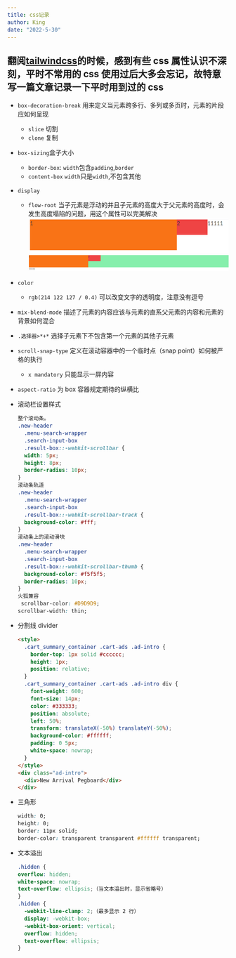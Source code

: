 ```yaml
---
title: css记录
author: King
date: "2022-5-30"
---
```


## 翻阅[tailwindcss](https://tailwindcss.com/)的时候，感到有些 css 属性认识不深刻，平时不常用的 css 使用过后大多会忘记，故特意写一篇文章记录一下平时用到过的 css

- `box-decoration-break` 用来定义当元素跨多行、多列或多页时，元素的片段应如何呈现
  - `slice` 切割
  - `clone` 复制
- `box-sizing`盒子大小
  - `border-box`: `width`包含`padding`,`border`
  - `content-box` `width`只是`width`,不包含其他
- `display`
  - `flow-root` 当子元素是浮动的并且子元素的高度大于父元素的高度时，会发生高度塌陷的问题，用这个属性可以完美解决![css-2.png](/images/css-1.png) ![css-2.png](/images/css-2.png)
- `color`
  - `rgb(214 122 127 / 0.4)` 可以改变文字的透明度，注意没有逗号
- `mix-blend-mode` 描述了元素的内容应该与元素的直系父元素的内容和元素的背景如何混合
- `.选择器>*+*` 选择子元素下不包含第一个元素的其他子元素
- `scroll-snap-type` 定义在滚动容器中的一个临时点（snap point）如何被严格的执行
  - `x mandatory` 只能显示一屏内容
- `aspect-ratio` 为 box 容器规定期待的纵横比
- 滚动栏设置样式

  ```css
  整个滚动条。
  .new-header
    .menu-search-wrapper
    .search-input-box
    .result-box::-webkit-scrollbar {
    width: 5px;
    height: 8px;
    border-radius: 10px;
  }
  滚动条轨道
  .new-header
    .menu-search-wrapper
    .search-input-box
    .result-box::-webkit-scrollbar-track {
    background-color: #fff;
  }
  滚动条上的滚动滑块
  .new-header
    .menu-search-wrapper
    .search-input-box
    .result-box::-webkit-scrollbar-thumb {
    background-color: #f5f5f5;
    border-radius: 10px;
  }
  火狐兼容
   scrollbar-color: #D9D9D9;
  scrollbar-width: thin;
  ```

- 分割线 divider
  ```html
  <style>
    .cart_summary_container .cart-ads .ad-intro {
      border-top: 1px solid #cccccc;
      height: 1px;
      position: relative;
    }
    .cart_summary_container .cart-ads .ad-intro div {
      font-weight: 600;
      font-size: 14px;
      color: #333333;
      position: absolute;
      left: 50%;
      transform: translateX(-50%) translateY(-50%);
      background-color: #ffffff;
      padding: 0 5px;
      white-space: nowrap;
    }
  </style>
  <div class="ad-intro">
    <div>New Arrival Pegboard</div>
  </div>
  ```
- 三角形
  ```css
  width: 0;
  height: 0;
  border: 11px solid;
  border-color: transparent transparent #ffffff transparent;
  ```
- 文本溢出

  ```css
  .hidden {
  overflow: hidden;
  white-space: nowrap;
  text-overflow: ellipsis;（当文本溢出时，显示省略号）
  }
  .hidden {
    -webkit-line-clamp: 2;（最多显示 2 行）
    display: -webkit-box;
    -webkit-box-orient: vertical;
    overflow: hidden;
    text-overflow: ellipsis;
  }

  ```
